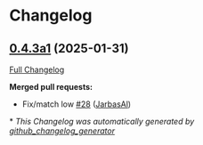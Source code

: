 # Changelog

## [0.4.3a1](https://github.com/OpenVoiceOS/ovos-persona/tree/0.4.3a1) (2025-01-31)

[Full Changelog](https://github.com/OpenVoiceOS/ovos-persona/compare/0.4.2...0.4.3a1)

**Merged pull requests:**

- Fix/match low [\#28](https://github.com/OpenVoiceOS/ovos-persona/pull/28) ([JarbasAl](https://github.com/JarbasAl))



\* *This Changelog was automatically generated by [github_changelog_generator](https://github.com/github-changelog-generator/github-changelog-generator)*
